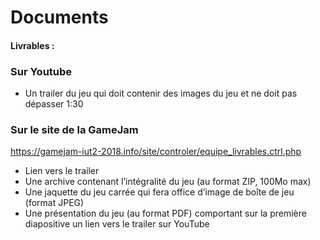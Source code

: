 # Documents

#### Livrables :

### Sur Youtube #

 - Un trailer du jeu qui doit contenir des images du jeu et ne doit pas dépasser 1:30
 
### Sur le site de la GameJam #
https://gamejam-iut2-2018.info/site/controler/equipe_livrables.ctrl.php

 - Lien vers le trailer
 - Une archive contenant l’intégralité du jeu (au format ZIP, 100Mo max)
 - Une jaquette du jeu carrée qui fera office d’image de boîte de jeu (format JPEG)
 - Une présentation du jeu (au format PDF) comportant sur la première diapositive un lien vers le trailer sur YouTube
